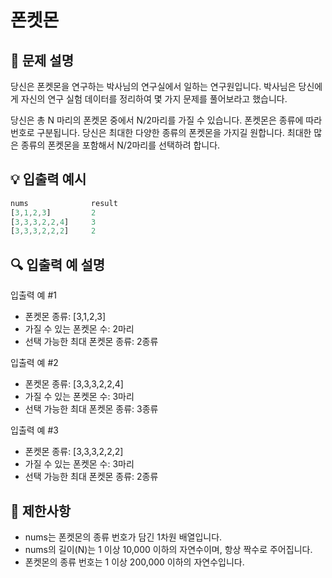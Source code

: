 # 폰켓몬

## 📌 문제 설명
당신은 폰켓몬을 연구하는 박사님의 연구실에서 일하는 연구원입니다. 박사님은 당신에게 자신의 연구 실험 데이터를 정리하여 몇 가지 문제를 풀어보라고 했습니다.

당신은 총 N 마리의 폰켓몬 중에서 N/2마리를 가질 수 있습니다.
폰켓몬은 종류에 따라 번호로 구분됩니다.
당신은 최대한 다양한 종류의 폰켓몬을 가지길 원합니다.
최대한 많은 종류의 폰켓몬을 포함해서 N/2마리를 선택하려 합니다.

## 💡 입출력 예시
```typescript
nums	          result
[3,1,2,3]	      2
[3,3,3,2,2,4]	  3
[3,3,3,2,2,2]	  2
```

## 🔍 입출력 예 설명

입출력 예 #1
- 폰켓몬 종류: [3,1,2,3]
- 가질 수 있는 폰켓몬 수: 2마리
- 선택 가능한 최대 폰켓몬 종류: 2종류

입출력 예 #2
- 폰켓몬 종류: [3,3,3,2,2,4]
- 가질 수 있는 폰켓몬 수: 3마리
- 선택 가능한 최대 폰켓몬 종류: 3종류

입출력 예 #3
- 폰켓몬 종류: [3,3,3,2,2,2]
- 가질 수 있는 폰켓몬 수: 3마리
- 선택 가능한 최대 폰켓몬 종류: 2종류

## 🎯 제한사항
- nums는 폰켓몬의 종류 번호가 담긴 1차원 배열입니다.
- nums의 길이(N)는 1 이상 10,000 이하의 자연수이며, 항상 짝수로 주어집니다.
- 폰켓몬의 종류 번호는 1 이상 200,000 이하의 자연수입니다.
